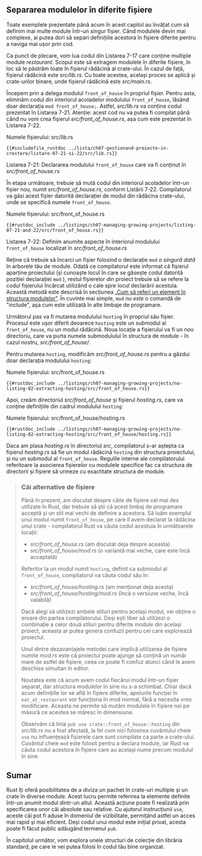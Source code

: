 ## Separarea modulelor în diferite fișiere

Toate exemplele prezentate până acum în acest capitol au învățat cum să definim mai multe module într-un singur fișier. Când modulele devin mai complexe, ai putea dori să separi definițiile acestora în fișiere diferite pentru a naviga mai ușor prin cod.

Ca punct de plecare, vom lua codul din Listarea 7-17 care conține multiple module *restaurant*. Scopul este să extragem modulele în diferite fișiere, în loc să le păstrăm toate în fișierul rădăcină al crate-ului. În cazul de față, fișierul rădăcină este *src/lib.rs*. Cu toate acestea, același proces se aplică și crate-urilor binare, unde fișierul rădăcină este *src/main.rs*.

Începem prin a delega modulul `front_of_house` în propriul fișier. Pentru asta, eliminăm codul din interiorul acoladelor modulului `front_of_house`, lăsând doar declarația `mod front_of_house;`. Astfel, *src/lib.rs* va conține codul prezentat în Listarea 7-21. Atenție: acest cod nu va putea fi compilat până când nu vom crea fișierul *src/front_of_house.rs*, așa cum este prezentat în Listarea 7-22.

<span class="filename">Numele fișierului: src/lib.rs</span>

```rust, nu_se_compileaza,ignore
{{#includefile_rustdoc ../lista/ch07-gestionand-proiecte-in-crestere/listare-07-21-si-22/src/lib.rs}}
```

<span class="caption">Listarea 7-21: Declararea modulului `front_of_house` care va fi conținut în *src/front_of_house.rs*</span>

În etapa următoare, trebuie să mută codul din interiorul acoladelor într-un fișier nou, numit *src/front_of_house.rs*, conform Listării 7-22. Compilatorul va găsi acest fișier datorită declarației de modul din rădăcina crate-ului, unde se specifică numele `front_of_house`.


<span class="filename">Numele fișierului: src/front_of_house.rs</span>

```rust,ignore
{{#rustdoc_include ../listings/ch07-managing-growing-projects/listing-07-21-and-22/src/front_of_house.rs}}
```

<span class="caption">Listarea 7-22: Definim anumite aspecte în interiorul modulului `front_of_house` localizat în *src/front_of_house.rs*</span>

Reține că trebuie să încarci un fișier folosind o declarație `mod` *o singură dată* în arborele tău de module. Odată ce compilatorul este informat că fișierul aparține proiectului (și cunoaște locul în care se găsește codul datorită poziției declarației `mod` ), restul fișierelor din proiect trebuie să se refere la codul fișierului încărcat utilizând o cale spre locul declarării acestuia. Această metodă este descrisă în secțiunea [„Cum să referi un element în structura modulelor”][paths]<!-- ignore -->. În cuvinte mai simple, `mod` *nu este* o comandă de "include", așa cum este utilizată în alte limbaje de programare.

Următorul pas va fi mutarea modulului `hosting` în propriul său fișier. Procesul este ușor diferit deoarece `hosting` este un submodul al `front_of_house`, nu un modul rădăcină. Noua locație a fișierului va fi un nou directoriu, care va purta numele submodulului în structura de module - în cazul nostru, *src/front_of_house/*.

Pentru mutarea `hosting`, modificăm *src/front_of_house.rs* pentru a găzdui doar declarația modulului `hosting`:

<span class="filename">Numele fișierului: src/front_of_house.rs</span>

```rust,ignore
{{#rustdoc_include ../listings/ch07-managing-growing-projects/no-listing-02-extracting-hosting/src/front_of_house.rs}}
```

Apoi, creăm directoriul *src/front_of_house* și fișierul *hosting.rs*, care va conține definițiile din cadrul modulului `hosting`:

<span class="filename">Numele fișierului: src/front_of_house/hosting.rs</span>

```rust,ignore
{{#rustdoc_include ../listings/ch07-managing-growing-projects/no-listing-02-extracting-hosting/src/front_of_house/hosting.rs}}
```

Daca am plasa *hosting.rs* în directoriul *src*, compilatorul s-ar aștepta ca fișierul *hosting.rs* să fie un modul rădăcină `hosting`  din structura proiectului, și nu un submodul al `front_of_house`. Regulile interne ale compilatorului referitoare la asocierea fișierelor cu modulele specifice fac ca structura de directorii și fișiere să urmeze cu exactitate structura de module.

> ### Căi alternative de fișiere
>
> Până în prezent, am discutat despre căile de fișiere cel mai des utilizate în
> Rust, dar trebuie să știi că acest limbaj de programare acceptă și un stil mai
> vechi de definire a acestora. Să luăm exemplul unui modul numit
> `front_of_house`, pe care îl avem declarat la rădăcina unui crate -
> compilatorul Rust va căuta codul acestuia în următoarele locații:
> * *src/front_of_house.rs* (am discutat deja despre aceasta)
> * *src/front_of_house/mod.rs* (o variantă mai veche, care este încă acceptată)
> 
> Referitor la un modul numit `hosting`, definit ca submodul al
> `front_of_house`, compilatorul va căuta codul său în:
> * *src/front_of_house/hosting.rs* (am menționat deja acesta)
> * *src/front_of_house/hosting/mod.rs* (încă o versiune veche, încă valabilă)
>
> Dacă alegi să utilizezi ambele stiluri pentru același modul, vei obține o
> eroare din partea compilatorului. Deși ești liber să utilizezi o combinație a
> celor două stiluri pentru diferite module din același proiect, aceasta ar
> putea genera confuzii pentru cei care explorează proiectul.
>
> Unul dintre dezavantajele metodei care implică utilizarea de fișiere numite
> *mod.rs* este că proiectul poate ajunge să conțină un număr mare de astfel de
> fișiere, ceea ce poate fi confuz atunci când le avem deschise simultan în
> editor.
>
> Noutatea este că acum avem codul fiecărui modul într-un fișier separat, dar
> structura modulelor în sine nu s-a schimbat. Chiar dacă acum definițiile lor
> se află în fișiere diferite, apelurile funcției în `eat_at_restaurant` vor
> funcționa în mod normal, fără a necesita vreo modificare. Aceasta ne permite
> să mutăm modulele în fișiere noi pe măsură ce acestea se măresc în dimensiune.
>
> Observăm că linia `pub use crate::front_of_house::hosting` din *src/lib.rs* nu
> a fost afectată, la fel cum nici folosirea cuvântului cheie `use` nu
> influențează fișierele care sunt compilate ca parte a crate-ului. Cuvântul
> cheie `mod` este folosit pentru a declara module, iar Rust va căuta codul
> acestora în fișiere care au același nume precum modulul în sine.

## Sumar

Rust îți oferă posibilitatea de a diviza un pachet în crate-uri multiple și un crate în diverse module. Acest lucru permite referirea la elemente definite într-un anumit modul dintr-un altul. Această acțiune poate fi realizată prin specificarea unor căi absolute sau relative. Cu ajutorul instrucțiunii `use`, aceste căi pot fi aduse în domeniul de vizibilitate, permițând astfel un acces mai rapid și mai eficient. Deși codul unui modul este inițial privat, acesta poate fi făcut public adăugând termenul `pub`.

În capitolul următor, vom explora unele structuri de colecție din librăria standard, pe care le vei putea folosi în codul tău bine organizat.

[paths]: ch07-03-paths-for-referring-to-an-item-in-the-module-tree.html
